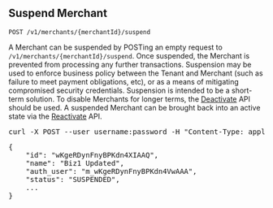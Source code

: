 Suspend Merchant
----------------

    POST /v1/merchants/{merchantId}/suspend

A Merchant can be suspended by POSTing an empty request to
`/v1/merchants/{merchantId}/suspend`. Once suspended, the Merchant is
prevented from processing any further transactions. Suspension may be
used to enforce business policy between the Tenant and Merchant (such as
failure to meet payment obligations, etc), or as a means of mitigating
compromised security credentials. Suspension is intended to be a
short-term solution. To disable Merchants for longer terms, the
[Deactivate](#deactivate-merchant-section) API should be used. A
suspended Merchant can be brought back into an active state via the
[Reactivate](#reactivate-merchant-section) API.

<div class="http-example http-request-example">
  <pre class="prettyprint">
curl -X POST --user username:password -H "Content-Type: application/json" {{site.data.variables.apiurl.gateway}}/v1/merchants/wKgeRDynFnyBPKdn4XIAAQ/suspend</pre>
</div>

<div class="http-example http-response-example">
  <pre class="prettyprint">
{
    "id": "wKgeRDynFnyBPKdn4XIAAQ",
    "name": "Biz1 Updated",
    "auth_user": "m_wKgeRDynFnyBPKdn4VwAAA",
    "status": "SUSPENDED",
    ...
}</pre>
</div>
